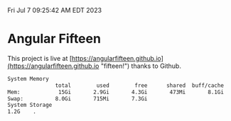 Fri Jul  7 09:25:42 AM EDT 2023

# Angular Fifteen


This project is live at [https://angularfifteen.github.io](https://angularfifteen.github.io "fifteen!") thanks to Github.

```bash
System Memory
               total        used        free      shared  buff/cache   available
Mem:            15Gi       2.9Gi       4.3Gi       473Mi       8.1Gi        11Gi
Swap:          8.0Gi       715Mi       7.3Gi
System Storage
1.2G	.
```
